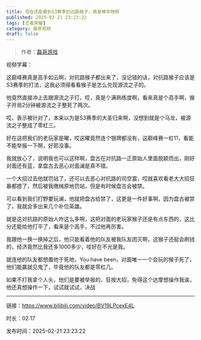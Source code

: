 ```yaml
---
title: 现在还能看到S3赛季的边路猴子，真是稀罕物啊
published: 2025-02-21 23:23:22
tags: [王者荣耀]
category: 磊哥视频
draft: false
---
```



> 作者：[磊哥游戏](https://space.bilibili.com/268941858?spm_id_from=333.788.upinfo.head.click)

视频字幕：

这巅峰赛真是高手如云啊，对抗路猴子都出来了，没记错的话，对抗路猴子应该是S3赛季的打法，这我必须得看看猴子是怎么兑现源流之子的。

他竟然直接冲上去跟源流之子打，哎，真是个满熟练度啊，看来真是个高手啊，猴子开局2分钟被源流之子整死了两次。

哎，表示被针对了，本来以为是S3赛季的大圣归来啊，没想到就是个马龙，被源流之子整成了零杠三。

好在这把我们的老玩家是曜，哎这曜竟然连个银牌都没有，这巅峰赛一杠11，看能不能举报一下啊，好耶没事。

我就放心了，说明我也可以这样啊，盘古在对抗路一正原始人里面脱颖而出，刚好对面还有蓝，拿盘古去恶心对面澜是真不错。

一个大招过去他就罚站了，还可以去恶心对抗路的司空震，哎就喜欢看老大大招狂暴都摁了，然后被我缴械原地罚站，但是有时候盘古会被禁。

可以看到我们打野要玩澜，他就把盘古给禁了，这更是一件好事啊，因为盘古被禁了，我就会多出来几个补位英雄。

就是这对抗路的原始人咋这么多啊，这把对面的老玩家猴子还是有点东西的，这比分还能给他打平了，看来是个高手，不过他再厉害。

我跟他一换一换掉之后，他只能看着他的队友被我队友团灭啊，这猴子还挺会刷钱的，经济竟然比我还多1000多少，哇好在不光是我。

就连他的队友都想置他于死地，You have been，对面唯一一个会玩的猴子死了，他们能赢就见鬼了，毕竟他的队友都是零杠几。

如果不打我拿个人头，他们是要被举报的，狂按大招，免得这个达摩想操作我诶，他还真想操作一下，试试就试试，决战

---

链接：https://www.bilibili.com/video/BV19LPcexE4L

时长：02:17

发布时间：2025-02-21 23:23:22
